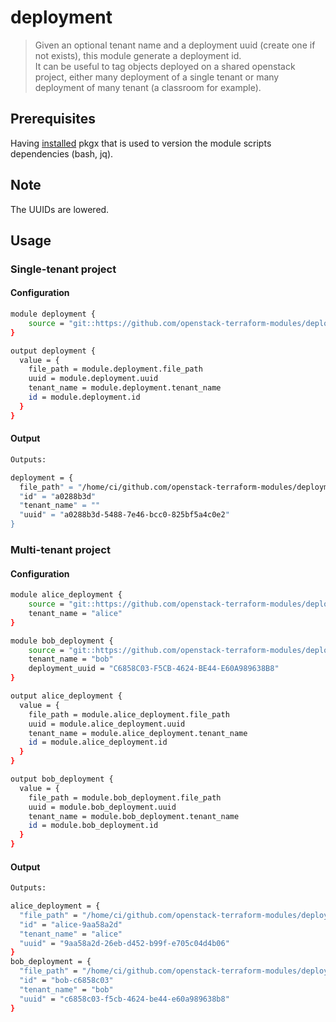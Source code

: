 # deployment

> Given an optional tenant name and a deployment uuid (create one if not exists), this module generate a deployment id.  
> It can be useful to tag objects deployed on a shared openstack project, either many deployment of a single tenant or many deployment of many tenant (a classroom for example).

## Prerequisites

Having [installed](https://docs.pkgx.sh/run-anywhere/terminals#other-ways-to-install) pkgx that is used to version the module scripts dependencies (bash, jq).

## Note

The UUIDs are lowered.

## Usage

### Single-tenant project

#### Configuration

```bash
module deployment {
    source = "git::https://github.com/openstack-terraform-modules/deployment.git"
}

output deployment {
  value = {
    file_path = module.deployment.file_path
    uuid = module.deployment.uuid
    tenant_name = module.deployment.tenant_name
    id = module.deployment.id
  }
}
```

#### Output

```bash
Outputs:

deployment = {
  file_path" = "/home/ci/github.com/openstack-terraform-modules/deployment/terraform/deployment.json"
  "id" = "a0288b3d"
  "tenant_name" = ""
  "uuid" = "a0288b3d-5488-7e46-bcc0-825bf5a4c0e2"
}

```

### Multi-tenant project

#### Configuration

```bash
module alice_deployment {
    source = "git::https://github.com/openstack-terraform-modules/deployment.git"
    tenant_name = "alice" 
}

module bob_deployment {
    source = "git::https://github.com/openstack-terraform-modules/deployment.git"
    tenant_name = "bob"
    deployment_uuid = "C6858C03-F5CB-4624-BE44-E60A989638B8"
}

output alice_deployment {
  value = {
    file_path = module.alice_deployment.file_path
    uuid = module.alice_deployment.uuid
    tenant_name = module.alice_deployment.tenant_name
    id = module.alice_deployment.id
  }
}

output bob_deployment {
  value = {
    file_path = module.bob_deployment.file_path
    uuid = module.bob_deployment.uuid
    tenant_name = module.bob_deployment.tenant_name
    id = module.bob_deployment.id
  }
}
```

#### Output

```bash
Outputs:

alice_deployment = {
  "file_path" = "/home/ci/github.com/openstack-terraform-modules/deployment/terraform/alice-deployment.json"
  "id" = "alice-9aa58a2d"
  "tenant_name" = "alice"
  "uuid" = "9aa58a2d-26eb-d452-b99f-e705c04d4b06"
}
bob_deployment = {
  "file_path" = "/home/ci/github.com/openstack-terraform-modules/deployment/terraform/bob-deployment.json"
  "id" = "bob-c6858c03"
  "tenant_name" = "bob"
  "uuid" = "c6858c03-f5cb-4624-be44-e60a989638b8"
}

```
